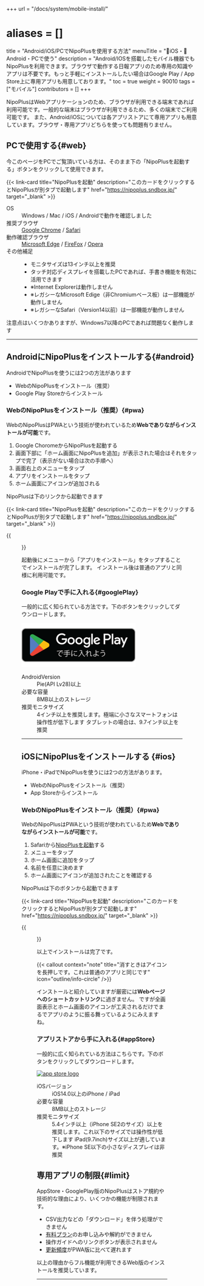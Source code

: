 +++
url = "/docs/system/mobile-install/"
# aliases = []
title = "Android/iOS/PCでNipoPlusを使用する方法"
menuTitle = "🍏iOS・🤖Android・PCで使う"
description = "Android/IOSを搭載したモバイル機器でもNipoPlusを利用できます。ブラウザで動作する日報アプリのため専用の知識やアプリは不要です。もっと手軽にインストールしたい場合はGoogle Play / App Store上に専用アプリも用意しております。"
toc = true
weight = 90010
tags = ["モバイル"]
contributors = []
+++

NipoPlusはWebアプリケーションのため、ブラウザが利用できる端末であれば利用可能です。一般的な端末はブラウザが利用できるため、多くの端末でご利用可能です。
また、Android/iOSについては各アプリストアにて専用アプリも用意しています。ブラウザ・専用アプリどちらを使っても問題有りません。

## PCで使用する{#web}

今このページをPCでご覧頂いている方は、そのまま下の「NipoPlusを起動する」ボタンをクリックして使用できます。

{{< link-card title="NipoPlusを起動" description="このカードをクリックするとNipoPlusが別タブで起動します" href="https://nipoplus.sndbox.jp/" target="_blank" >}}

<dl class="basic">
<dt>OS</dt>
<dd>Windows / Mac / iOS / Androidで動作を確認しました</dd>
<dt>推奨ブラウザ</dt>
<dd>
<a href="https://www.google.co.jp/chrome/">Google Chrome</a> / <a href="https://www.apple.com/jp/safari/">Safari</a>
</dd>
<dt>動作確認ブラウザ</dt>
<dd>
<a href="https://www.microsoft.com/ja-jp/windows/microsoft-edge">Microsoft Edge</a> / <a href="https://www.mozilla.org/ja/firefox/new/">FireFox</a> / <a href="https://www.opera.com/ja">Opera</a>
</dd>
<dt>その他補足</dt>
<dd>
<div>
  <ul>
    <li>モニタサイズは13インチ以上を推奨</li>
    <li>タッチ対応ディスプレイを搭載したPCであれば、手書き機能を有効に活用できます</li>
    <li>※Internet Explorerは動作しません</li>
    <li>※レガシーなMicrosoft Edige（非Chromiumベース板）は一部機能が動作しません</li>
    <li>※レガシーなSafari（Version14以前）は一部機能が動作しません</li>
  </ul>
</div>
</dd>
</dl>

注意点はいくつかありますが、Windows7以降のPCであれば問題なく動作します

---

## AndroidにNipoPlusをインストールする{#android}

AndroidでNipoPlusを使うには2つの方法があります

- WebのNipoPlusをインストール（推奨）
- Google Play Storeからインストール

### WebのNipoPlusをインストール（推奨）{#pwa}

WebのNipoPlusはPWAという技術が使われているため**Webでありながらインストールが可能**です。

1. Google ChoromeからNipoPlusを起動する
1. 画面下部に「ホーム画面にNipoPlusを追加」が表示された場合はそれをタップで完了（表示がない場合は次の手順へ）
1. 画面右上のメニューをタップ
1. アプリをインストールをタップ
1. ホーム画面にアイコンが追加される

NipoPlusは下のリンクから起動できます

{{< link-card title="NipoPlusを起動" description="このカードをクリックするとNipoPlusが別タブで起動します" href="https://nipoplus.sndbox.jp/" target="_blank" >}}

{{<figure src="android-install-pwa.png"  alt="ChoromeからPWA対応サイトを開くとインストールの通知が表示されます。ホーム画面に追加をタップするだけでインストールが完了し、ホーム画面にアイコンが追加されます。" caption="ChoromeからPWA対応サイトを開くとインストールの通知が表示されます。ホーム画面に追加をタップするだけでインストールが完了し、ホーム画面にアイコンが追加されます。" >}}

起動後にメニューから「アプリをインストール」をタップすることでインストールが完了します。
インストール後は普通のアプリと同様に利用可能です。

### Google Playで手に入れる{#googlePlay}

一般的に広く知られている方法です。下のボタンをクリックしてダウンロードします。

<div  style="max-width:300px">

[![google play](google-play-badge.png)](https://play.google.com/store/apps/details?id=jp.sndbox.nipoplus)

</div>

<dl class="basic">
  <dt>AndroidVersion</dt>
  <dd>Pie(API Lv28)以上</dd>
  <dt>必要な容量</dt>
  <dd>8MB以上のストレージ</dd>
  <dt>推奨モニタサイズ</dt>
  <dd>4インチ以上を推奨します。極端に小さなスマートフォンは操作性が低下します  タブレットの場合は、9.7インチ以上を推奨</dd>
</dl>

---

## iOSにNipoPlusをインストールする {#ios}

iPhone・iPadでNipoPlusを使うには2つの方法があります。

- WebのNipoPlusをインストール（推奨）
- App Storeからインストール

### WebのNipoPlusをインストール（推奨）{#pwa}

WebのNipoPlusはPWAという技術が使われているため**Webでありながらインストールが可能**です。

1. Safariから[NipoPlusを起動](https://nipo-plus.web.app)する
1. メニューをタップ
1. ホーム画面に追加をタップ
1. 名前を任意に決めます
1. ホーム画面にアイコンが追加されたことを確認する

NipoPlusは下のボタンから起動できます

{{< link-card title="NipoPlusを起動" description="このカードをクリックするとNipoPlusが別タブで起動します" href="https://nipoplus.sndbox.jp/" target="_blank" >}}

{{<figure src="ios-pwa-install1.png"  alt="PWAをiOSにインストールするにはSafariを起動してインストールしたいページを開きます。その後メニューから「ホーム画面に追加」をタップします" caption="PWAをiOSにインストールするにはSafariを起動してインストールしたいページを開きます。その後メニューから「ホーム画面に追加」をタップします" >}}

以上でインストールは完了です。

{{< callout context="note" title="消すときはアイコンを長押しです。これは普通のアプリと同じです" icon="outline/info-circle" />}}

インストールと紹介していますが厳密には**Webページへのショートカットリンク**に過ぎません。
ですが全画面表示とホーム画面のアイコンが工夫されるだけでまるでアプリのように振る舞っているようにみえますね。

### アプリストアから手に入れる{#appStore}

一般的に広く知られている方法はこちらです。下のボタンをクリックしてダウンロードします。

<a href="https://apps.apple.com/jp/app/id1625797169" target="_blank"><img src="/images/apple.svg" width="300px" alt="app store logo"></a>

<dl class="basic">
  <dt>iOSバージョン</dt>
  <dd>iOS14.0以上のiPhone / iPad</dd>
  <dt>必要な容量</dt>
  <dd>8MB以上のストレージ</dd>
  <dt>推奨モニタサイズ</dt>
  <dd>5.4インチ以上（iPhone SE2のサイズ）以上を推奨します。これ以下のサイズでは操作性が低下します  iPad(9.7inch)サイズ以上が適しています。※iPhone SE以下の小さなディスプレイは非推奨</dd>
</dl>

## 専用アプリの制限{#limit}

AppStore・GooglePlay版のNipoPlusはストア規約や技術的な理由により、いくつかの機能が制限されます。

- CSV出力などの「ダウンロード」を伴う処理ができません
- [有料プラン](/docs/price/#fee)のお申し込みや解約ができません
- 操作ガイドへのリンクボタンが表示されません
- [更新頻度](/docs/system/release-note/)がPWA版に比べて遅れます

以上の理由からフル機能が利用できるWeb版のインストールを推奨しています。

---
